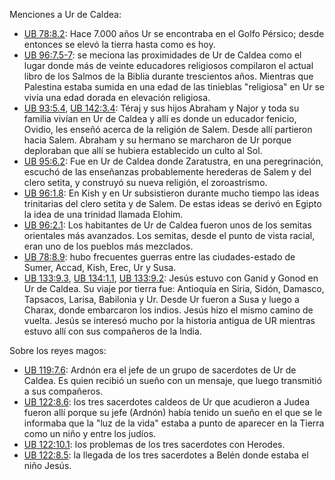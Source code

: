 
Menciones a Ur de Caldea: 
- [UB 78:8.2](/en/The_Urantia_Book/78#p8_2): Hace 7.000 años Ur se encontraba en el Golfo Pérsico; desde entonces se elevó la tierra hasta como es hoy.
- [UB 96:7.5-7](/en/The_Urantia_Book/96#p7_5): se meciona las proximidades de Ur de Caldea como el lugar donde más de veinte educadores religiosos compilaron el actual libro de los Salmos de la Biblia durante trescientos años. Mientras que Palestina estaba sumida en una edad de las tinieblas "religiosa" en Ur se vivía una edad dorada en elevación religiosa.
- [UB 93:5.4](/en/The_Urantia_Book/93#p5_4), [UB 142:3.4](/en/The_Urantia_Book/142#p3_4): Téraj y sus hijos Abraham y Najor y toda su familia vivían en Ur de Caldea y allí es donde un educador fenicio, Ovidio, les enseñó acerca de la religión de Salem. Desde allí partieron hacia Salem. Abraham y su hermano se marcharon de Ur porque deploraban que allí se hubiera establecido un culto al Sol.
- [UB 95:6.2](/en/The_Urantia_Book/95#p6_2): Fue en Ur de Caldea donde Zaratustra, en una peregrinación, escuchó de las enseñanzas probablemente herederas de Salem y del clero setita, y construyó su nueva religión, el zoroastrismo.
- [UB 96:1.8](/en/The_Urantia_Book/96#p1_8): En Kish y en Ur subsistieron durante mucho tiempo las ideas trinitarias del clero setita y de Salem. De estas ideas se derivó en Egipto la idea de una trinidad llamada Elohim.
- [UB 96:2.1](/en/The_Urantia_Book/96#p2_1): Los habitantes de Ur de Caldea fueron unos de los semitas orientales más avanzados. Los semitas, desde el punto de vista racial, eran uno de los pueblos más mezclados.
- [UB 78:8.9](/en/The_Urantia_Book/78#p8_9): hubo frecuentes guerras entre las ciudades-estado de Sumer, Accad, Kish, Erec, Ur y Susa.
- [UB 133:9.3](/en/The_Urantia_Book/133#p9_3), [UB 134:1.1](/en/The_Urantia_Book/134#p1_1), [UB 133:9.2](/en/The_Urantia_Book/133#p9_2): Jesús estuvo con Ganid y Gonod en Ur de Caldea. Su viaje por tierra fue: Antioquía en Siria, Sidón, Damasco, Tapsacos, Larisa, Babilonia y Ur. Desde Ur fueron a Susa y luego a Charax, donde embarcaron los indios. Jesús hizo el mismo camino de vuelta. Jesús se interesó mucho por la historia antigua de UR mientras estuvo allí con sus compañeros de la India.

Sobre los reyes magos:
- [UB 119:7.6](/en/The_Urantia_Book/119#p7_6): Ardnón era el jefe de un grupo de sacerdotes de Ur de Caldea. Es quien recibió un sueño con un mensaje, que luego transmitió a sus compañeros.
- [UB 122:8.6](/en/The_Urantia_Book/122#p8_6): los tres sacerdotes caldeos de Ur que acudieron a Judea fueron allí porque su jefe (Ardnón) había tenido un sueño en el que se le informaba que la "luz de la vida" estaba a punto de aparecer en la Tierra como un niño y entre los judíos.
- [UB 122:10.1](/en/The_Urantia_Book/122#p10_1): los problemas de los tres sacerdotes con Herodes.
- [UB 122:8.5](/en/The_Urantia_Book/122#p8_5): la llegada de los tres sacerdotes a Belén donde estaba el niño Jesús.